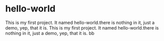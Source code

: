# hello-world

This is my first project. It named hello-world.there is nothing in it, just a demo, yep, that it is.
This is my first project. It named hello-world.there is nothing in it, just a demo, yep, that it is.
bb
